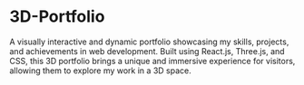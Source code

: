 # 3D-Portfolio
A visually interactive and dynamic portfolio showcasing my skills, projects, and achievements in web development. Built using React.js, Three.js, and CSS, this 3D portfolio brings a unique and immersive experience for visitors, allowing them to explore my work in a 3D space. 
